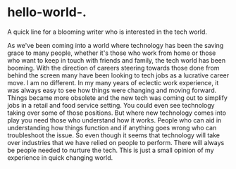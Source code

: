 # hello-world-.
A quick line for a blooming writer who is interested in the tech world. 

As we've been coming into a world where technology has been the saving grace to many people, whether it's those who work from home or those who want to keep in touch with friends and family, the tech world has been booming. With the direction of careers steering towards those done from behind the screen many have been looking to tech jobs as a lucrative career move. I am no different. In my many years of eclectic work experience, it was always easy to see how things were changing and moving forward. Things became more obsolete and the new tech was coming out to simplify jobs in a retail and food service setting. You could even see technology taking over some of those positions.
  But where new technology comes into play you need those who understand how it works. People who can aid in understanding how things function and if anything goes wrong who can troubleshoot the issue. So even though it seems that technology will take over industries that we have relied on people to perform. There will always be people needed to nurture the tech. This is just a small opinion of my experience in quick changing world.
  
